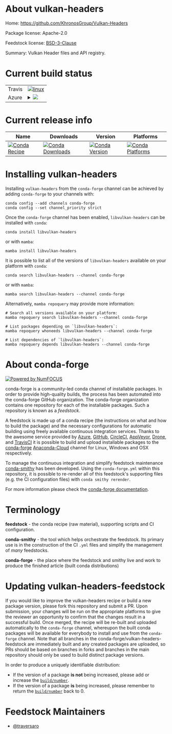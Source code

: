 About vulkan-headers
====================

Home: https://github.com/KhronosGroup/Vulkan-Headers

Package license: Apache-2.0

Feedstock license: [BSD-3-Clause](https://github.com/conda-forge/vulkan-headers-feedstock/blob/main/LICENSE.txt)

Summary: Vulkan Header files and API registry.

Current build status
====================


<table><tr>
    <td>Travis</td>
    <td>
      <a href="https://app.travis-ci.com/conda-forge/vulkan-headers-feedstock">
        <img alt="linux" src="https://img.shields.io/travis/com/conda-forge/vulkan-headers-feedstock/main.svg?label=Linux">
      </a>
    </td>
  </tr>
    
  <tr>
    <td>Azure</td>
    <td>
      <details>
        <summary>
          <a href="https://dev.azure.com/conda-forge/feedstock-builds/_build/latest?definitionId=17007&branchName=main">
            <img src="https://dev.azure.com/conda-forge/feedstock-builds/_apis/build/status/vulkan-headers-feedstock?branchName=main">
          </a>
        </summary>
        <table>
          <thead><tr><th>Variant</th><th>Status</th></tr></thead>
          <tbody><tr>
              <td>linux_64</td>
              <td>
                <a href="https://dev.azure.com/conda-forge/feedstock-builds/_build/latest?definitionId=17007&branchName=main">
                  <img src="https://dev.azure.com/conda-forge/feedstock-builds/_apis/build/status/vulkan-headers-feedstock?branchName=main&jobName=linux&configuration=linux%20linux_64_" alt="variant">
                </a>
              </td>
            </tr><tr>
              <td>linux_aarch64</td>
              <td>
                <a href="https://dev.azure.com/conda-forge/feedstock-builds/_build/latest?definitionId=17007&branchName=main">
                  <img src="https://dev.azure.com/conda-forge/feedstock-builds/_apis/build/status/vulkan-headers-feedstock?branchName=main&jobName=linux&configuration=linux%20linux_aarch64_" alt="variant">
                </a>
              </td>
            </tr><tr>
              <td>linux_ppc64le</td>
              <td>
                <a href="https://dev.azure.com/conda-forge/feedstock-builds/_build/latest?definitionId=17007&branchName=main">
                  <img src="https://dev.azure.com/conda-forge/feedstock-builds/_apis/build/status/vulkan-headers-feedstock?branchName=main&jobName=linux&configuration=linux%20linux_ppc64le_" alt="variant">
                </a>
              </td>
            </tr><tr>
              <td>osx_64</td>
              <td>
                <a href="https://dev.azure.com/conda-forge/feedstock-builds/_build/latest?definitionId=17007&branchName=main">
                  <img src="https://dev.azure.com/conda-forge/feedstock-builds/_apis/build/status/vulkan-headers-feedstock?branchName=main&jobName=osx&configuration=osx%20osx_64_" alt="variant">
                </a>
              </td>
            </tr><tr>
              <td>win_64</td>
              <td>
                <a href="https://dev.azure.com/conda-forge/feedstock-builds/_build/latest?definitionId=17007&branchName=main">
                  <img src="https://dev.azure.com/conda-forge/feedstock-builds/_apis/build/status/vulkan-headers-feedstock?branchName=main&jobName=win&configuration=win%20win_64_" alt="variant">
                </a>
              </td>
            </tr>
          </tbody>
        </table>
      </details>
    </td>
  </tr>
</table>

Current release info
====================

| Name | Downloads | Version | Platforms |
| --- | --- | --- | --- |
| [![Conda Recipe](https://img.shields.io/badge/recipe-libvulkan--headers-green.svg)](https://anaconda.org/conda-forge/libvulkan-headers) | [![Conda Downloads](https://img.shields.io/conda/dn/conda-forge/libvulkan-headers.svg)](https://anaconda.org/conda-forge/libvulkan-headers) | [![Conda Version](https://img.shields.io/conda/vn/conda-forge/libvulkan-headers.svg)](https://anaconda.org/conda-forge/libvulkan-headers) | [![Conda Platforms](https://img.shields.io/conda/pn/conda-forge/libvulkan-headers.svg)](https://anaconda.org/conda-forge/libvulkan-headers) |

Installing vulkan-headers
=========================

Installing `vulkan-headers` from the `conda-forge` channel can be achieved by adding `conda-forge` to your channels with:

```
conda config --add channels conda-forge
conda config --set channel_priority strict
```

Once the `conda-forge` channel has been enabled, `libvulkan-headers` can be installed with `conda`:

```
conda install libvulkan-headers
```

or with `mamba`:

```
mamba install libvulkan-headers
```

It is possible to list all of the versions of `libvulkan-headers` available on your platform with `conda`:

```
conda search libvulkan-headers --channel conda-forge
```

or with `mamba`:

```
mamba search libvulkan-headers --channel conda-forge
```

Alternatively, `mamba repoquery` may provide more information:

```
# Search all versions available on your platform:
mamba repoquery search libvulkan-headers --channel conda-forge

# List packages depending on `libvulkan-headers`:
mamba repoquery whoneeds libvulkan-headers --channel conda-forge

# List dependencies of `libvulkan-headers`:
mamba repoquery depends libvulkan-headers --channel conda-forge
```


About conda-forge
=================

[![Powered by
NumFOCUS](https://img.shields.io/badge/powered%20by-NumFOCUS-orange.svg?style=flat&colorA=E1523D&colorB=007D8A)](https://numfocus.org)

conda-forge is a community-led conda channel of installable packages.
In order to provide high-quality builds, the process has been automated into the
conda-forge GitHub organization. The conda-forge organization contains one repository
for each of the installable packages. Such a repository is known as a *feedstock*.

A feedstock is made up of a conda recipe (the instructions on what and how to build
the package) and the necessary configurations for automatic building using freely
available continuous integration services. Thanks to the awesome service provided by
[Azure](https://azure.microsoft.com/en-us/services/devops/), [GitHub](https://github.com/),
[CircleCI](https://circleci.com/), [AppVeyor](https://www.appveyor.com/),
[Drone](https://cloud.drone.io/welcome), and [TravisCI](https://travis-ci.com/)
it is possible to build and upload installable packages to the
[conda-forge](https://anaconda.org/conda-forge) [Anaconda-Cloud](https://anaconda.org/)
channel for Linux, Windows and OSX respectively.

To manage the continuous integration and simplify feedstock maintenance
[conda-smithy](https://github.com/conda-forge/conda-smithy) has been developed.
Using the ``conda-forge.yml`` within this repository, it is possible to re-render all of
this feedstock's supporting files (e.g. the CI configuration files) with ``conda smithy rerender``.

For more information please check the [conda-forge documentation](https://conda-forge.org/docs/).

Terminology
===========

**feedstock** - the conda recipe (raw material), supporting scripts and CI configuration.

**conda-smithy** - the tool which helps orchestrate the feedstock.
                   Its primary use is in the construction of the CI ``.yml`` files
                   and simplify the management of *many* feedstocks.

**conda-forge** - the place where the feedstock and smithy live and work to
                  produce the finished article (built conda distributions)


Updating vulkan-headers-feedstock
=================================

If you would like to improve the vulkan-headers recipe or build a new
package version, please fork this repository and submit a PR. Upon submission,
your changes will be run on the appropriate platforms to give the reviewer an
opportunity to confirm that the changes result in a successful build. Once
merged, the recipe will be re-built and uploaded automatically to the
`conda-forge` channel, whereupon the built conda packages will be available for
everybody to install and use from the `conda-forge` channel.
Note that all branches in the conda-forge/vulkan-headers-feedstock are
immediately built and any created packages are uploaded, so PRs should be based
on branches in forks and branches in the main repository should only be used to
build distinct package versions.

In order to produce a uniquely identifiable distribution:
 * If the version of a package **is not** being increased, please add or increase
   the [``build/number``](https://docs.conda.io/projects/conda-build/en/latest/resources/define-metadata.html#build-number-and-string).
 * If the version of a package **is** being increased, please remember to return
   the [``build/number``](https://docs.conda.io/projects/conda-build/en/latest/resources/define-metadata.html#build-number-and-string)
   back to 0.

Feedstock Maintainers
=====================

* [@traversaro](https://github.com/traversaro/)

